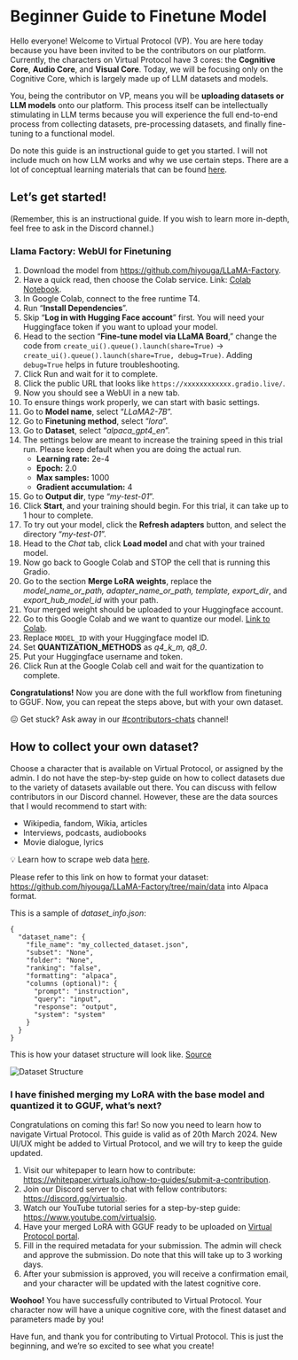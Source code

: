 <!DOCTYPE html>
<html lang="en">
<head>
    <meta charset="UTF-8">
    <meta name="viewport" content="width=device-width, initial-scale=1.0">
    <title>Beginner Guide to Finetune Model</title>
</head>
<body>

<h1>Beginner Guide to Finetune Model</h1>

<p>Hello everyone! Welcome to Virtual Protocol (VP). You are here today because you have been invited to be the contributors on our platform. Currently, the characters on Virtual Protocol have 3 cores: the <strong>Cognitive Core</strong>, <strong>Audio Core</strong>, and <strong>Visual Core</strong>. Today, we will be focusing only on the Cognitive Core, which is largely made up of LLM datasets and models.</p>

<p>You, being the contributor on VP, means you will be <strong>uploading datasets or LLM models</strong> onto our platform. This process itself can be intellectually stimulating in LLM terms because you will experience the full end-to-end process from collecting datasets, pre-processing datasets, and finally fine-tuning to a functional model.</p>

<p>Do note this guide is an instructional guide to get you started. I will not include much on how LLM works and why we use certain steps. There are a lot of conceptual learning materials that can be found <a href="https://github.com/mlabonne/llm-course">here</a>.</p>

<h2>Let’s get started!</h2>

<p>(Remember, this is an instructional guide. If you wish to learn more in-depth, feel free to ask in the Discord channel.)</p>

<h3>Llama Factory: WebUI for Finetuning</h3>
<ol>
    <li>Download the model from <a href="https://github.com/hiyouga/LLaMA-Factory">https://github.com/hiyouga/LLaMA-Factory</a>.</li>
    <li>Have a quick read, then choose the Colab service. Link: <a href="https://colab.research.google.com/drive/1eRTPn37ltBbYsISy9Aw2NuI2Aq5CQrD9?usp=sharing">Colab Notebook</a>.</li>
    <li>In Google Colab, connect to the free runtime T4.</li>
    <li>Run “<strong>Install Dependencies</strong>”.</li>
    <li>Skip “<strong>Log in with Hugging Face account</strong>” first. You will need your Huggingface token if you want to upload your model.</li>
    <li>Head to the section “<strong>Fine-tune model via LLaMA Board</strong>,” change the code from <code>create_ui().queue().launch(share=True)</code> → <code>create_ui().queue().launch(share=True, debug=True)</code>. Adding <code>debug=True</code> helps in future troubleshooting.</li>
    <li>Click Run and wait for it to complete.</li>
    <li>Click the public URL that looks like <code>https://xxxxxxxxxxxx.gradio.live/</code>.</li>
    <li>Now you should see a WebUI in a new tab.</li>
    <li>To ensure things work properly, we can start with basic settings.</li>
    <li>Go to <strong>Model name</strong>, select “<em>LLaMA2-7B</em>”.</li>
    <li>Go to <strong>Finetuning method</strong>, select “<em>lora</em>”.</li>
    <li>Go to <strong>Dataset</strong>, select “<em>alpaca_gpt4_en</em>”.</li>
    <li>The settings below are meant to increase the training speed in this trial run. Please keep default when you are doing the actual run.
        <ul>
            <li><strong>Learning rate:</strong> 2e-4</li>
            <li><strong>Epoch:</strong> 2.0</li>
            <li><strong>Max samples:</strong> 1000</li>
            <li><strong>Gradient accumulation:</strong> 4</li>
        </ul>
    </li>
    <li>Go to <strong>Output dir</strong>, type “<em>my-test-01</em>”.</li>
    <li>Click <strong>Start</strong>, and your training should begin. For this trial, it can take up to 1 hour to complete.</li>
    <li>To try out your model, click the <strong>Refresh adapters</strong> button, and select the directory “<em>my-test-01</em>”.</li>
    <li>Head to the <em>Chat</em> tab, click <strong>Load model</strong> and chat with your trained model.</li>
    <li>Now go back to Google Colab and STOP the cell that is running this Gradio.</li>
    <li>Go to the section <strong>Merge LoRA weights</strong>, replace the <em>model_name_or_path, adapter_name_or_path, template, export_dir</em>, and <em>export_hub_model_id</em> with your path.</li>
    <li>Your merged weight should be uploaded to your Huggingface account.</li>
    <li>Go to this Google Colab and we want to quantize our model. <a href="https://colab.research.google.com/drive/1P646NEg33BZy4BfLDNpTz0V0lwIU3CHu?usp=sharing">Link to Colab</a>.</li>
    <li>Replace <code>MODEL_ID</code> with your Huggingface model ID.</li>
    <li>Set <strong>QUANTIZATION_METHODS</strong> as <em>q4_k_m, q8_0</em>.</li>
    <li>Put your Huggingface username and token.</li>
    <li>Click Run at the Google Colab cell and wait for the quantization to complete.</li>
</ol>

<p><strong>Congratulations!</strong> Now you are done with the full workflow from finetuning to GGUF. Now, you can repeat the steps above, but with your own dataset.</p>

<aside>
    😖 Get stuck? Ask away in our <a href="https://discord.gg/virtualsio">#contributors-chats</a> channel!
</aside>

<h2>How to collect your own dataset?</h2>

<p>Choose a character that is available on Virtual Protocol, or assigned by the admin. I do not have the step-by-step guide on how to collect datasets due to the variety of datasets available out there. You can discuss with fellow contributors in our Discord channel. However, these are the data sources that I would recommend to start with:</p>

<ul>
    <li>Wikipedia, fandom, Wikia, articles</li>
    <li>Interviews, podcasts, audiobooks</li>
    <li>Movie dialogue, lyrics</li>
</ul>

<aside>
    💡 Learn how to scrape web data <a href="https://www.notion.so/Beginner-s-Guide-to-Web-Scraping-with-Python-fe44ff340e1e4451956e7b2b10d35ee3?pvs=21">here</a>.
</aside>

<p>Please refer to this link on how to format your dataset: <a href="https://github.com/hiyouga/LLaMA-Factory/tree/main/data">https://github.com/hiyouga/LLaMA-Factory/tree/main/data</a> into Alpaca format.</p>

<p>This is a sample of <em>dataset_info.json</em>:</p>
<pre><code>{
  "dataset_name": {
    "file_name": "my_collected_dataset.json",
    "subset": "None",
    "folder": "None",
    "ranking": "false",
    "formatting": "alpaca",
    "columns (optional)": {
      "prompt": "instruction",
      "query": "input",
      "response": "output",
      "system": "system"
    }
  }
}
</code></pre>

<p>This is how your dataset structure will look like. <a href="https://github.com/hiyouga/LLaMA-Factory/blob/main/data/alpaca_data_en_52k.json">Source</a></p>
<img src="https://prod-files-secure.s3.us-west-2.amazonaws.com/12f7bb5a-d953-4ff0-8718-ebe6b3499c01/d0d6595e-15d6-468d-8c95-4f63183a84e5/Untitled.png" alt="Dataset Structure">

<h3>I have finished merging my LoRA with the base model and quantized it to GGUF, what’s next?</h3>

<p>Congratulations on coming this far! So now you need to learn how to navigate Virtual Protocol. This guide is valid as of 20th March 2024. New UI/UX might be added to Virtual Protocol, and we will try to keep the guide updated.</p>

<ol>
    <li>Visit our whitepaper to learn how to contribute: <a href="https://whitepaper.virtuals.io/how-to-guides/submit-a-contribution">https://whitepaper.virtuals.io/how-to-guides/submit-a-contribution</a>.</li>
    <li>Join our Discord server to chat with fellow contributors: <a href="https://discord.gg/virtualsio">https://discord.gg/virtualsio</a>.</li>
    <li>Watch our YouTube tutorial series for a step-by-step guide: <a href="https://www.youtube.com/virtualsio">https://www.youtube.com/virtualsio</a>.</li>
    <li>Have your merged LoRA with GGUF ready to be uploaded on <a href="https://portal.virtuals.io">Virtual Protocol portal</a>.</li>
    <li>Fill in the required metadata for your submission. The admin will check and approve the submission. Do note that this will take up to 3 working days.</li>
    <li>After your submission is approved, you will receive a confirmation email, and your character will be updated with the latest cognitive core.</li>
</ol>

<p><strong>Woohoo!</strong> You have successfully contributed to Virtual Protocol. Your character now will have a unique cognitive core, with the finest dataset and parameters made by you!</p>

<p>Have fun, and thank you for contributing to Virtual Protocol. This is just the beginning, and we’re so excited to see what you create!</p>

</body>
</html>
